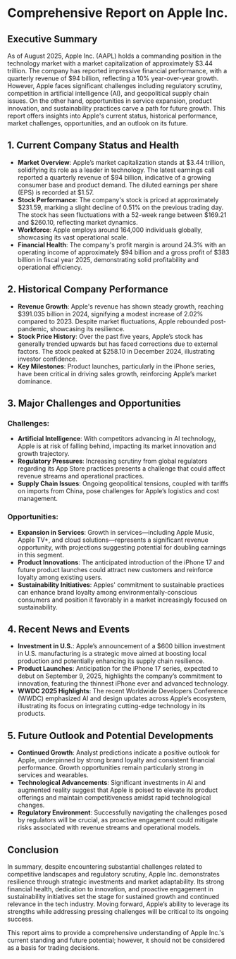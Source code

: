 # Comprehensive Report on Apple Inc.

## Executive Summary
As of August 2025, Apple Inc. (AAPL) holds a commanding position in the technology market with a market capitalization of approximately $3.44 trillion. The company has reported impressive financial performance, with a quarterly revenue of $94 billion, reflecting a 10% year-over-year growth. However, Apple faces significant challenges including regulatory scrutiny, competition in artificial intelligence (AI), and geopolitical supply chain issues. On the other hand, opportunities in service expansion, product innovation, and sustainability practices carve a path for future growth. This report offers insights into Apple's current status, historical performance, market challenges, opportunities, and an outlook on its future.

## 1. Current Company Status and Health
- **Market Overview**: Apple’s market capitalization stands at $3.44 trillion, solidifying its role as a leader in technology. The latest earnings call reported a quarterly revenue of $94 billion, indicative of a growing consumer base and product demand. The diluted earnings per share (EPS) is recorded at $1.57.
- **Stock Performance**: The company's stock is priced at approximately $231.59, marking a slight decline of 0.51% on the previous trading day. The stock has seen fluctuations with a 52-week range between $169.21 and $260.10, reflecting market dynamics.
- **Workforce**: Apple employs around 164,000 individuals globally, showcasing its vast operational scale.
- **Financial Health**: The company's profit margin is around 24.3% with an operating income of approximately $94 billion and a gross profit of $383 billion in fiscal year 2025, demonstrating solid profitability and operational efficiency.

## 2. Historical Company Performance
- **Revenue Growth**: Apple's revenue has shown steady growth, reaching $391.035 billion in 2024, signifying a modest increase of 2.02% compared to 2023. Despite market fluctuations, Apple rebounded post-pandemic, showcasing its resilience.
- **Stock Price History**: Over the past five years, Apple’s stock has generally trended upwards but has faced corrections due to external factors. The stock peaked at $258.10 in December 2024, illustrating investor confidence.
- **Key Milestones**: Product launches, particularly in the iPhone series, have been critical in driving sales growth, reinforcing Apple’s market dominance.

## 3. Major Challenges and Opportunities
### Challenges:
- **Artificial Intelligence**: With competitors advancing in AI technology, Apple is at risk of falling behind, impacting its market innovation and growth trajectory.
- **Regulatory Pressures**: Increasing scrutiny from global regulators regarding its App Store practices presents a challenge that could affect revenue streams and operational practices.
- **Supply Chain Issues**: Ongoing geopolitical tensions, coupled with tariffs on imports from China, pose challenges for Apple’s logistics and cost management.

### Opportunities:
- **Expansion in Services**: Growth in services—including Apple Music, Apple TV+, and cloud solutions—represents a significant revenue opportunity, with projections suggesting potential for doubling earnings in this segment.
- **Product Innovations**: The anticipated introduction of the iPhone 17 and future product launches could attract new customers and reinforce loyalty among existing users.
- **Sustainability Initiatives**: Apples' commitment to sustainable practices can enhance brand loyalty among environmentally-conscious consumers and position it favorably in a market increasingly focused on sustainability.

## 4. Recent News and Events
- **Investment in U.S.**: Apple’s announcement of a $600 billion investment in U.S. manufacturing is a strategic move aimed at boosting local production and potentially enhancing its supply chain resilience.
- **Product Launches**: Anticipation for the iPhone 17 series, expected to debut on September 9, 2025, highlights the company’s commitment to innovation, featuring the thinnest iPhone ever and advanced technology.
- **WWDC 2025 Highlights**: The recent Worldwide Developers Conference (WWDC) emphasized AI and design updates across Apple’s ecosystem, illustrating its focus on integrating cutting-edge technology in its products.

## 5. Future Outlook and Potential Developments
- **Continued Growth**: Analyst predictions indicate a positive outlook for Apple, underpinned by strong brand loyalty and consistent financial performance. Growth opportunities remain particularly strong in services and wearables.
- **Technological Advancements**: Significant investments in AI and augmented reality suggest that Apple is poised to elevate its product offerings and maintain competitiveness amidst rapid technological changes.
- **Regulatory Environment**: Successfully navigating the challenges posed by regulators will be crucial, as proactive engagement could mitigate risks associated with revenue streams and operational models.

## Conclusion
In summary, despite encountering substantial challenges related to competitive landscapes and regulatory scrutiny, Apple Inc. demonstrates resilience through strategic investments and market adaptability. Its strong financial health, dedication to innovation, and proactive engagement in sustainability initiatives set the stage for sustained growth and continued relevance in the tech industry. Moving forward, Apple’s ability to leverage its strengths while addressing pressing challenges will be critical to its ongoing success. 

This report aims to provide a comprehensive understanding of Apple Inc.'s current standing and future potential; however, it should not be considered as a basis for trading decisions.